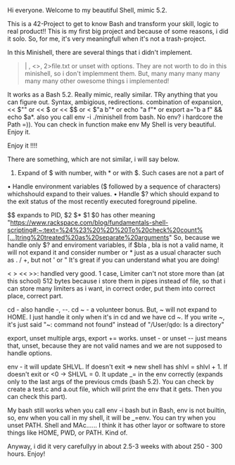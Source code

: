 Hi everyone. Welcome to my beautiful Shell, mimic 5.2.

This is a 42-Project to get to know Bash and transform your skill, logic to real product!!
This is my first big project and because of some reasons, i did it solo. So, for me, it's very meaningfull when it's not a trash-project.

In this Minishell, there are several things that i didn't implement.

>| , <>,    2>file.txt or unset with options.
They are not worth to do in this minishell, so i don't implemment them.
But, many many many many many many other owesome things i implemented!

It works as a Bash 5.2.
Really mimic, really similar. TRy anything that you can figure out. Syntax, ambigious, redirections.
combination of expansion, << $"" or << $ or << $$ or < $"a     b"*       or echo "a      f"* or export a="b      a         f" && echo $a*.
also you call env -i ./minishell from bash. No env? i hardcore the Path =)). You can check in function make env
My Shell is very beautiful. Enjoy it.


Enjoy it !!!!

There are something, which are not similar, i will say below.
1. Expand of $ with number, with * or with $.
Such cases are not a part of

• Handle environment variables ($ followed by a sequence of characters) whichshould expand to their values.
• Handle $? which should expand to the exit status of the most recently executed foreground pipeline.

$$ expands to PID, $2 $* $1 $0 has other meaning "https://www.rackspace.com/blog/fundamentals-shell-scripting#:~:text=%24%23%20%2D%20To%20check%20count%[…]tring%20treated%20as%20separate%20arguments"
So, because we handle only $? and enviroment variables, if $bla , bla is not a valid name, it will not expand it and consider number or * just as a usual character such as . / +, but not ' or "
It's great if you can understand what you are doing!

< > << >>: handled very good. 1 case, Limiter can't not store more than (at this school) 512 bytes because i store them in pipes instead of file, so that i can store many limiters as i want,
in correct order, put them into correct place, correct part.

cd - also handle -, --. cd ~ - a volunteer bonus.
But, ~ will not expand to HOME. I just handle it only when it's in cd and we have cd ~.
If you write ~, it's just said "~: command not found" instead of "/User/qdo: Is a directory" 

export, unset multiple args, export += works.
unset - or unset -- just means that, unset, because they are not valid names and we are not supposed to handle options.

env - it will update SHLVL. If doesn't exit => new shell has shlvl = shlvl + 1. If doesn't exit or <0 -> SHLVL = 0.  It update _= in the env correctly
(expands only to the last args of the previous cmds (bash 5.2). You can check by create a test.c and a.out file, which will print the env that it gets. Then you can check this part).

My bash still works when you call env -i bash
but in Bash, env is not builtin, so, env when you call in my shell, it will be _=env. You can try when you unset PATH.
Shell and MAc...... I think it has other layor or software to store things like HOME, PWD, or PATH. Kind of.

Anyway, i did it very carefullyy in about 2.5-3 weeks with about 250 - 300 hours. Enjoy!
